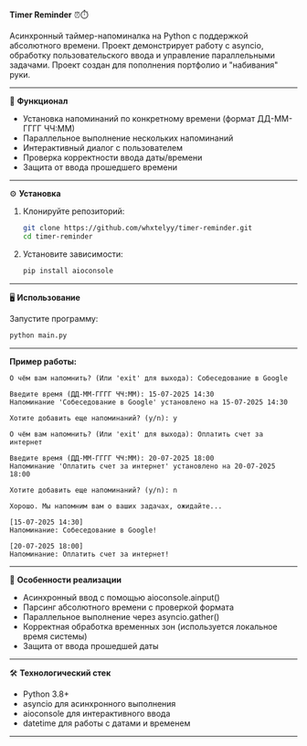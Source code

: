 **Timer Reminder** ⏰⏱️

Асинхронный таймер-напоминалка на Python с поддержкой абсолютного времени. Проект демонстрирует работу с asyncio, обработку пользовательского ввода и управление параллельными задачами. Проект создан для пополнения портфолио и "набивания" руки.

--------------------------------------------------------------
🚀 **Функционал**
- Установка напоминаний по конкретному времени (формат ДД-ММ-ГГГГ ЧЧ:ММ)
- Параллельное выполнение нескольких напоминаний
- Интерактивный диалог с пользователем
- Проверка корректности ввода даты/времени
- Защита от ввода прошедшего времени
--------------------------------------------------------------
⚙️ **Установка**
1. Клонируйте репозиторий:
   ```bash
   git clone https://github.com/whxtelyy/timer-reminder.git
   cd timer-reminder
   ```

2. Установите зависимости:
   ```bash
   pip install aioconsole
   ```
--------------------------------------------------------------
🖥️ **Использование**

Запустите программу:
   ```bash
   python main.py
   ```
--------------------------------------------------------------
**Пример работы:**
```
О чём вам напомнить? (Или 'exit' для выхода): Собеседование в Google

Введите время (ДД-ММ-ГГГГ ЧЧ:ММ): 15-07-2025 14:30
Напоминание 'Собеседование в Google' установлено на 15-07-2025 14:30

Хотите добавить еще напоминаний? (y/n): y

О чём вам напомнить? (Или 'exit' для выхода): Оплатить счет за интернет

Введите время (ДД-ММ-ГГГГ ЧЧ:ММ): 20-07-2025 18:00
Напоминание 'Оплатить счет за интернет' установлено на 20-07-2025 18:00

Хотите добавить еще напоминаний? (y/n): n

Хорошо. Мы напомним вам о ваших задачах, ожидайте...

[15-07-2025 14:30]
Напоминание: Собеседование в Google!

[20-07-2025 18:00] 
Напоминание: Оплатить счет за интернет!
```
--------------------------------------------------------------
📝 **Особенности реализации**
- Асинхронный ввод с помощью aioconsole.ainput()
- Парсинг абсолютного времени с проверкой формата
- Параллельное выполнение через asyncio.gather()
- Корректная обработка временных зон (используется локальное время системы)
- Защита от ввода прошедшей даты

--------------------------------------------------------------
🛠 **Технологический стек**
- Python 3.8+
- asyncio для асинхронного выполнения
- aioconsole для интерактивного ввода
- datetime для работы с датами и временем

--------------------------------------------------------------
